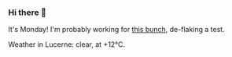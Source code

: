 ### Hi there :wave:

It's Monday! I'm probably working for [this bunch](https://github.com/kohofinancial), de-flaking a test.

Weather in Lucerne: clear, at +12°C.
